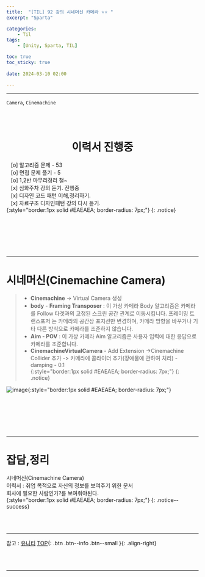 ```yaml
---
title:  "[TIL] 92 강의 시네머신 카메라 ⭐⭐ "
excerpt: "Sparta"

categories:
    - Til
tags:
    - [Unity, Sparta, TIL]

toc: true
toc_sticky: true
 
date: 2024-03-10 02:00

---
```

- - -

`Camera`, `Cinemachine`

<BR><BR>

<center><H1>  이력서 진행중  </H1></center>

&nbsp;&nbsp; [o] 알고리즘 문제  - 53  
&nbsp;&nbsp; [o] 면접 문제 풀기 - 5     
&nbsp;&nbsp; [o] 1,2반 마무리정리  챌~   
&nbsp;&nbsp; [x] 심화주차 강의 듣기. 진행중  
&nbsp;&nbsp; [x] 디자인 코드 패턴 이해,정리하기.   
&nbsp;&nbsp; [x] 자료구조 디자인패턴 강의 다시 듣기.   
{:style="border:1px solid #EAEAEA; border-radius: 7px;"}
{: .notice}  

<br><br><br><br><br>
- - - 

# 시네머신(Cinemachine Camera)

> - **Cinemachine** -> Virtual Camera  생성
> - **body** - **Framing Transposer** : 이 가상 카메라 Body 알고리즘은 카메라를 Follow 타겟과의 고정된 스크린 공간 관계로 이동시킵니다. 프레이밍 트랜스포저 는 카메라의 공간상 포지션만 변경하며, 카메라 방향을 바꾸거나 기타 다른 방식으로 카메라를 조준하지 않습니다.  
> - **Aim - POV** : 이 가상 카메라 Aim 알고리즘은 사용자 입력에 대한 응답으로 카메라를 조준합니다.  
> - **CinemachineVirtualCamera** - Add Extension ->Cinemachine Collider 추가 -> 카메라에 콜라이더 추가(장애물에 관하여 처리) - damping - 0.1  
{:style="border:1px solid #EAEAEA; border-radius: 7px;"}
{: .notice}  

![image](https://github.com/levell1/levell1.github.io/assets/96651722/9b9c54a0-280d-4928-a874-82d190936934){:style="border:1px solid #EAEAEA; border-radius: 7px;"}  


<br><br><br><br><br>
- - - 

# 잡담,정리
시네머신(Cinemachine Camera)  
이력서 : 취업 목적으로 자신의 정보를 보여주기 위한 문서  
회사에 필요한 사람인가?를 보여줘야된다.  
{:style="border:1px solid #EAEAEA; border-radius: 7px;"}
{: .notice--success}  

<br><br>
- - -

참고 : [유니티](https://docs.unity3d.com/kr/)
[TOP](#){: .btn .btn--info .btn--small }{: .align-right}


<br><br>
- - -

